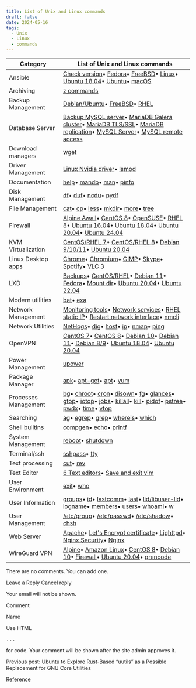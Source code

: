 ```yaml
---
title: List of Unix and Linux commands
draft: false
date: 2024-05-16
tags:
  - Unix
  - Linux
  - commands
---
```


| Category | List of Unix and Linux commands |
| --- | --- |
| Ansible | [Check version](https://www.cyberciti.biz/faq/command-to-see-ansible-version-check-on-linux-unix/)• [Fedora](https://www.cyberciti.biz/faq/how-to-install-ansible-on-fedora-for-it-and-server-automation/)• [FreeBSD](https://www.cyberciti.biz/faq/how-to-prepare-freebsd-server-to-be-managed-by-ansible-tool/)• [Linux](https://www.cyberciti.biz/python-tutorials/linux-tutorial-install-ansible-configuration-management-and-it-automation-tool/)• [Ubuntu 18.04](https://www.cyberciti.biz/faq/how-to-install-ansible-on-ubuntu-18-04-for-it-automation/)• [Ubuntu](https://www.cyberciti.biz/faq/how-to-install-and-configure-latest-version-of-ansible-on-ubuntu-linux/)• [macOS](https://www.cyberciti.biz/faq/how-to-install-ansible-on-apple-macos-x-using-command-line/) |
| Archiving | [z commands](https://www.cyberciti.biz/tips/decompress-and-expand-text-files.html) |
| Backup Management | [Debian/Ubuntu](https://www.cyberciti.biz/faq/linux-rsnapshot-backup-howto/)• [FreeBSD](https://www.cyberciti.biz/faq/howto-install-rsnapshot-filesystem-snapshot-backup-utility-in-freebsd/)• [RHEL](https://www.cyberciti.biz/faq/redhat-cetos-linux-remote-backup-snapshot-server/) |
| Database Server | [Backup MySQL server](https://bash.cyberciti.biz/backup/backup-mysql-database-server-2/)• [MariaDB Galera cluster](https://www.cyberciti.biz/faq/howto-install-configure-mariadb-galera-master-cluster-ubuntulinux/)• [MariaDB TLS/SSL](https://www.cyberciti.biz/faq/how-to-setup-mariadb-ssl-and-secure-connections-from-clients/)• [MariaDB replication](https://www.cyberciti.biz/faq/how-to-set-up-mariadb-master-slave-replication-with-ssl-on-ubuntu-linux/)• [MySQL Server](https://www.cyberciti.biz/faq/install-mysql-server-8-on-ubuntu-20-04-lts-linux/)• [MySQL remote access](https://www.cyberciti.biz/tips/how-do-i-enable-remote-access-to-mysql-database-server.html) |
| Download managers | [wget](https://www.cyberciti.biz/tips/linux-wget-your-ultimate-command-line-downloader.html) |
| Driver Management | [Linux Nvidia driver](https://www.cyberciti.biz/faq/tag/linux-nvidia-driver/)• [lsmod](https://www.cyberciti.biz/faq/linux-show-the-status-of-modules-driver-lsmod-command/) |
| Documentation | [help](https://bash.cyberciti.biz/guide/Help_command)• [mandb](https://bash.cyberciti.biz/guide/Mandb_command)• [man](https://bash.cyberciti.biz/guide/Man_command)• [pinfo](https://www.cyberciti.biz/open-source/command-line-hacks/linux-command-pinfo-for-colorful-info-pages/) |
| Disk Management | [df](https://www.cyberciti.biz/faq/df-command-examples-in-linux-unix/)• [duf](https://www.cyberciti.biz/open-source/command-line-hacks/duf-disk-usage-free-utility-for-linux-bsd-macos-windows/)• [ncdu](https://www.cyberciti.biz/open-source/install-ncdu-on-linux-unix-ncurses-disk-usage/)• [pydf](https://www.cyberciti.biz/tips/unix-linux-bsd-pydf-command-in-colours.html) |
| File Management | [cat](https://www.cyberciti.biz/faq/linux-unix-appleosx-bsd-cat-command-examples/)• [cp](https://www.cyberciti.biz/faq/copy-command/)• [less](https://bash.cyberciti.biz/guide/Less_command)• [mkdir](https://www.cyberciti.biz/faq/linux-make-directory-command/)• [more](https://bash.cyberciti.biz/guide/More_command)• [tree](https://www.cyberciti.biz/faq/linux-show-directory-structure-command-line/) |
| Firewall | [Alpine Awall](https://www.cyberciti.biz/faq/how-to-set-up-a-firewall-with-awall-on-alpine-linux/)• [CentOS 8](https://www.cyberciti.biz/faq/how-to-set-up-a-firewall-using-firewalld-on-centos-8/)• [OpenSUSE](https://www.cyberciti.biz/faq/set-up-a-firewall-using-firewalld-on-opensuse-linux/)• [RHEL 8](https://www.cyberciti.biz/faq/configure-set-up-a-firewall-using-firewalld-on-rhel-8/)• [Ubuntu 16.04](https://www.cyberciti.biz/faq/howto-configure-setup-firewall-with-ufw-on-ubuntu-linux/)• [Ubuntu 18.04](https://www.cyberciti.biz/faq/how-to-setup-a-ufw-firewall-on-ubuntu-18-04-lts-server/)• [Ubuntu 20.04](https://www.cyberciti.biz/faq/how-to-configure-firewall-with-ufw-on-ubuntu-20-04-lts/)• [Ubuntu 24.04](https://www.cyberciti.biz/faq/ubuntu-22-04-lts-set-up-ufw-firewall-in-5-minutes/) |
| KVM Virtualization | [CentOS/RHEL 7](https://www.cyberciti.biz/faq/how-to-install-kvm-on-centos-7-rhel-7-headless-server/)• [CentOS/RHEL 8](https://www.cyberciti.biz/faq/how-to-install-kvm-on-centos-8-headless-server/)• [Debian 9/10/11](https://www.cyberciti.biz/faq/install-kvm-server-debian-linux-9-headless-server/)• [Ubuntu 20.04](https://www.cyberciti.biz/faq/how-to-install-kvm-on-ubuntu-20-04-lts-headless-server/) |
| Linux Desktop apps | [Chrome](https://www.cyberciti.biz/faq/how-to-install-google-chrome-in-ubuntu-linux-12-xx-13-xx/)• [Chromium](https://www.cyberciti.biz/faq/install-chromium-browser-on-ubuntu-linux/)• [GIMP](https://www.cyberciti.biz/faq/how-to-install-gimp-on-ubuntu-debian-linux/)• [Skype](https://www.cyberciti.biz/faq/how-to-install-skype-application-on-linux/)• [Spotify](https://www.cyberciti.biz/faq/how-to-install-spotify-application-on-linux/)• [VLC 3](https://www.cyberciti.biz/faq/how-to-install-vlc-3-application-vetinari-on-linux/) |
| LXD | [Backups](https://www.cyberciti.biz/faq/how-to-backup-and-restore-lxd-containers/)• [CentOS/RHEL](https://www.cyberciti.biz/faq/set-up-use-lxd-on-centos-rhel-8-x/)• [Debian 11](https://www.cyberciti.biz/faq/how-to-install-lxd-on-debian-11-linux/)• [Fedora](https://www.cyberciti.biz/faq/how-to-install-setup-lxd-on-fedora-linux/)• [Mount dir](https://www.cyberciti.biz/faq/how-to-add-or-mount-directory-in-lxd-linux-container/)• [Ubuntu 20.04](https://www.cyberciti.biz/faq/install-lxd-on-ubuntu-20-04-lts-using-apt/)• [Ubuntu 22.04](https://www.cyberciti.biz/faq/install-lxd-on-ubuntu-22-04-lts-using-apt-snap/) |
| Modern utilities | [bat](https://www.cyberciti.biz/open-source/bat-linux-command-a-cat-clone-with-written-in-rust/)• [exa](https://www.cyberciti.biz/open-source/command-line-hacks/exa-a-modern-replacement-for-ls-written-in-rust-for-linuxunix/) |
| Network Management | [Monitoring tools](https://www.cyberciti.biz/tips/top-linux-monitoring-tools.html)• [Network services](https://www.cyberciti.biz/faq/unix-network-service-restart-stop/)• [RHEL static IP](https://www.cyberciti.biz/faq/how-to-configure-a-static-ip-address-on-rhel-8/)• [Restart network interface](https://www.cyberciti.biz/faq/linux-restart-network-interface/)• [nmcli](https://www.cyberciti.biz/faq/how-to-add-network-bridge-with-nmcli-networkmanager-on-linux/) |
| Network Utilities | [NetHogs](https://www.cyberciti.biz/faq/linux-find-out-what-process-is-using-bandwidth/)• [dig](https://www.cyberciti.biz/faq/linux-unix-dig-command-examples-usage-syntax/)• [host](https://www.cyberciti.biz/faq/linux-unix-host-command-examples-usage-syntax/)• [ip](https://www.cyberciti.biz/faq/linux-ip-command-examples-usage-syntax/)• [nmap](https://www.cyberciti.biz/security/nmap-command-examples-tutorials/)• [ping](https://www.cyberciti.biz/faq/unix-ping-command-examples/) |
| OpenVPN | [CentOS 7](https://www.cyberciti.biz/faq/centos-7-0-set-up-openvpn-server-in-5-minutes/)• [CentOS 8](https://www.cyberciti.biz/faq/centos-8-set-up-openvpn-server-in-5-minutes/)• [Debian 10](https://www.cyberciti.biz/faq/debian-10-set-up-openvpn-server-in-5-minutes/)• [Debian 11](https://www.cyberciti.biz/faq/debian-11-set-up-openvpn-server-in-5-minutes/)• [Debian 8/9](https://www.cyberciti.biz/faq/install-configure-openvpn-server-on-debian-9-linux/)• [Ubuntu 18.04](https://www.cyberciti.biz/faq/ubuntu-18-04-lts-set-up-openvpn-server-in-5-minutes/)• [Ubuntu 20.04](https://www.cyberciti.biz/faq/ubuntu-22-04-lts-set-up-openvpn-server-in-5-minutes/) |
| Power Management | [upower](https://www.cyberciti.biz/faq/linux-upower-command-examples-and-syntax/) |
| Package Manager | [apk](https://www.cyberciti.biz/faq/10-alpine-linux-apk-command-examples/)• [apt-get](https://www.cyberciti.biz/tips/linux-debian-package-management-cheat-sheet.html)• [apt](https://www.cyberciti.biz/faq/ubuntu-lts-debian-linux-apt-command-examples/)• [yum](https://www.cyberciti.biz/faq/rhel-centos-fedora-linux-yum-command-howto/) |
| Processes Management | [bg](https://www.cyberciti.biz/faq/unix-linux-bg-command-examples-usage-syntax/)• [chroot](https://www.cyberciti.biz/faq/unix-linux-chroot-command-examples-usage-syntax/)• [cron](https://www.cyberciti.biz/faq/how-do-i-add-jobs-to-cron-under-linux-or-unix-oses/)• [disown](https://www.cyberciti.biz/faq/unix-linux-disown-command-examples-usage-syntax/)• [fg](https://www.cyberciti.biz/faq/unix-linux-fg-command-examples-usage-syntax/)• [glances](https://www.cyberciti.biz/faq/linux-install-glances-monitoring-tool/)• [gtop](https://www.cyberciti.biz/howto/gtop-awesome-system-monitoring-dashboard-for-terminal/)• [iotop](https://www.cyberciti.biz/hardware/linux-iotop-simple-top-like-io-monitor/)• [jobs](https://www.cyberciti.biz/faq/unix-linux-jobs-command-examples-usage-syntax/)• [killall](https://www.cyberciti.biz/faq/unix-linux-killall-command-examples-usage-syntax/)• [kill](https://www.cyberciti.biz/faq/unix-kill-command-examples/)• [pidof](https://www.cyberciti.biz/faq/linux-pidof-command-examples-find-pid-of-program/)• [pstree](https://www.cyberciti.biz/faq/unix-linux-pstree-command-examples-shows-running-processestree/)• [pwdx](https://www.cyberciti.biz/faq/unix-linux-pwdx-command-examples-usage-syntax/)• [time](https://www.cyberciti.biz/faq/unix-linux-time-command-examples-usage-syntax/)• [vtop](https://www.cyberciti.biz/faq/how-to-install-and-use-vtop-graphical-terminal-activity-monitor-on-linux/) |
| Searching | [ag](https://www.cyberciti.biz/open-source/command-line-hacks/ag-supercharge-string-search-through-directory-hierarchy/)• [egrep](https://www.cyberciti.biz/faq/grep-regular-expressions/)• [grep](https://www.cyberciti.biz/faq/howto-use-grep-command-in-linux-unix/)• [whereis](https://www.cyberciti.biz/faq/unix-linux-whereis-command-examples-to-locate-binary/)• [which](https://www.cyberciti.biz/faq/unix-linux-which-command-examples-syntax-to-locate-programs/) |
| Shell builtins | [compgen](https://www.cyberciti.biz/open-source/command-line-hacks/compgen-linux-command/)• [echo](https://bash.cyberciti.biz/guide/Echo_Command)• [printf](https://bash.cyberciti.biz/guide/Printf_command) |
| System Management | [reboot](https://www.cyberciti.biz/faq/howto-reboot-linux/)• [shutdown](https://www.cyberciti.biz/faq/howto-shutdown-linux/) |
| Terminal/ssh | [sshpass](https://www.cyberciti.biz/faq/noninteractive-shell-script-ssh-password-provider/)• [tty](https://www.cyberciti.biz/faq/linux-unix-appleosx-bsd-what-tty-command/) |
| Text processing | [cut](https://bash.cyberciti.biz/guide/Cut_command)• [rev](https://bash.cyberciti.biz/guide/Rev_command) |
| Text Editor | [6 Text editors](https://www.cyberciti.biz/open-source/awesome-text-editors-for-linux-and-unix-command-line-users-developers/)• [Save and exit vim](https://www.cyberciti.biz/faq/linux-unix-vim-save-and-quit-command/) |
| User Environment | [exit](https://bash.cyberciti.biz/guide/Exit_command)• [who](https://www.cyberciti.biz/faq/unix-linux-who-command-examples-syntax-usage/) |
| User Information | [groups](https://www.cyberciti.biz/faq/unix-linux-groups-command-examples-syntax-usage/)• [id](https://www.cyberciti.biz/faq/unix-linux-id-command-examples-usage-syntax/)• [lastcomm](https://www.cyberciti.biz/faq/linux-unix-lastcomm-command-examples-usage-syntax/)• [last](https://www.cyberciti.biz/faq/linux-unix-last-command-examples/)• [lid/libuser-lid](https://www.cyberciti.biz/faq/linux-lid-command-examples-syntax-usage/)• [logname](https://www.cyberciti.biz/faq/unix-linux-logname-command-examples-syntax-usage/)• [members](https://www.cyberciti.biz/faq/linux-members-command-examples-usage-syntax/)• [users](https://www.cyberciti.biz/faq/unix-linux-users-command-examples-syntax-usage/)• [whoami](https://www.cyberciti.biz/faq/unix-linux-whoami-command-examples-syntax-usage/)• [w](https://www.cyberciti.biz/faq/unix-linux-w-command-examples-syntax-usage-2/) |
| User Management | [/etc/group](https://www.cyberciti.biz/faq/understanding-etcgroup-file/)• [/etc/passwd](https://www.cyberciti.biz/faq/understanding-etcpasswd-file-format/)• [/etc/shadow](https://www.cyberciti.biz/faq/understanding-etcshadow-file/)• [chsh](https://bash.cyberciti.biz/guide/Chsh_command) |
| Web Server | [Apache](https://www.cyberciti.biz/faq/category/apache/)• [Let's Encrypt certificate](https://www.cyberciti.biz/faq/tag/lets-encrypt-certificate/)• [Lighttpd](https://www.cyberciti.biz/tips/category/lighttpd)• [Nginx Security](https://www.cyberciti.biz/tips/linux-unix-bsd-nginx-webserver-security.html)• [Nginx](https://www.cyberciti.biz/faq/category/nginx/) |
| WireGuard VPN | [Alpine](https://www.cyberciti.biz/faq/how-to-set-up-wireguard-vpn-server-on-alpine-linux/)• [Amazon Linux](https://www.cyberciti.biz/faq/install-set-up-wireguard-on-amazon-linux-2/)• [CentOS 8](https://www.cyberciti.biz/faq/centos-8-set-up-wireguard-vpn-server/)• [Debian 10](https://www.cyberciti.biz/faq/debian-10-set-up-wireguard-vpn-server/)• [Firewall](https://www.cyberciti.biz/faq/how-to-set-up-wireguard-firewall-rules-in-linux/)• [Ubuntu 20.04](https://www.cyberciti.biz/faq/ubuntu-20-04-set-up-wireguard-vpn-server/)• [qrencode](https://www.cyberciti.biz/faq/how-to-generate-wireguard-qr-code-on-linux-for-mobile/) |

There are no comments. You can add one.

Leave a Reply Cancel reply

Your email will not be shown.

Comment

Name

Use HTML <pre>...</pre> for code. Your comment will be shown after the site admin approves it.

Previous post: Ubuntu to Explore Rust-Based “uutils” as a Possible Replacement for GNU Core Utilities

[Reference](https://www.cyberciti.biz/linux-news/download-of-the-day-gimp-3-0-is-finally-here/#respond)
